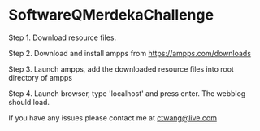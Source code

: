 # SoftwareQMerdekaChallenge

Step 1. Download resource files.

Step 2. Download and install ampps from https://ampps.com/downloads

Step 3. Launch ampps, add the downloaded resource files into root directory of ampps

Step 4. Launch browser, type 'localhost' and press enter. The webblog should load.

If you have any issues please contact me at ctwang@live.com

























